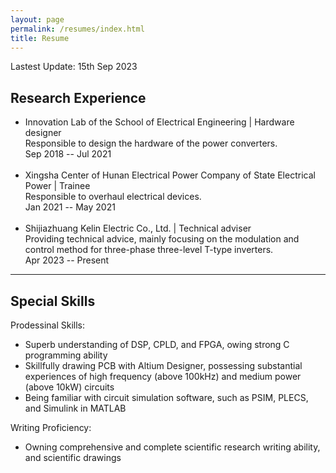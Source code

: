 ```yaml
---
layout: page
permalink: /resumes/index.html
title: Resume
---
```


Lastest Update: 15th Sep 2023

## Research Experience

- Innovation Lab of the School of Electrical Engineering | Hardware designer<br>
Responsible to design the hardware of the power converters.<br>
Sep 2018 -- Jul 2021	
  <br>
- Xingsha Center of Hunan Electrical Power Company of State Electrical Power | Trainee<br>
Responsible to overhaul electrical devices.<br>
Jan 2021 -- May 2021	
  <br>
- Shijiazhuang Kelin Electric Co., Ltd. | Technical adviser<br>
Providing technical advice, mainly focusing on the modulation and control method for three-phase three-level T-type inverters.<br>
Apr 2023 -- Present	
  <br>

---

## Special Skills

Prodessinal Skills:
- Superb understanding of DSP, CPLD, and FPGA, owing strong C programming ability
  <br>
- Skillfully drawing PCB with Altium Designer, possessing substantial experiences of high frequency (above 100kHz) and medium power (above 10kW) circuits
  <br>
- Being familiar with circuit simulation software, such as PSIM, PLECS, and Simulink in MATLAB
  <br>

Writing Proficiency:
- Owning comprehensive and complete scientific research writing ability, and scientific drawings
  <br>
